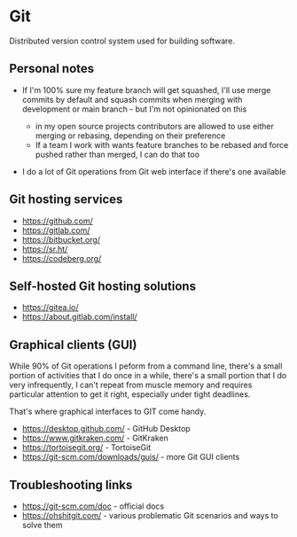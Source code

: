 # Git

Distributed version control system used for building software.

## Personal notes

- If I'm 100% sure my feature branch will get squashed, I'll use merge commits by default and squash commits when merging with development or main branch - but I'm not opinionated on this

  - in my open source projects contributors are allowed to use either merging or rebasing, depending on their preference
  - If a team I work with wants feature branches to be rebased and force pushed rather than merged, I can do that too
- I do a lot of Git operations from Git web interface if there's one available

## Git hosting services

- https://github.com/
- https://gitlab.com/
- https://bitbucket.org/
- https://sr.ht/ 
- https://codeberg.org/

## Self-hosted Git hosting solutions

- https://gitea.io/
- https://about.gitlab.com/install/

## Graphical clients (GUI)

While 90% of Git operations I peform from a command line, there's a small portion of activities that I do once in a while, there's a small portion that I do very infrequently, I can't repeat from muscle memory and requires particular attention to get it right, especially under tight deadlines.

That's where graphical interfaces to GIT come handy.

- https://desktop.github.com/ - GitHub Desktop
- https://www.gitkraken.com/ - GitKraken
- https://tortoisegit.org/ - TortoiseGit
- https://git-scm.com/downloads/guis/ - more Git GUI clients

## Troubleshooting links

- https://git-scm.com/doc - official docs
- https://ohshitgit.com/ - various problematic Git scenarios and ways to solve them 
